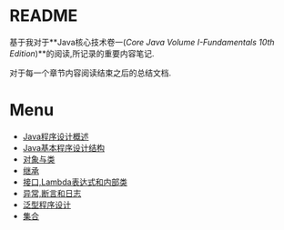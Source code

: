 # README

基于我对于**Java核心技术卷一(*Core Java Volume Ⅰ-Fundamentals 10th Edition*)**的阅读,所记录的重要内容笔记.

对于每一个章节内容阅读结束之后的总结文档.

# Menu

- [Java程序设计概述](./Java程序设计概述.md)
- [Java基本程序设计结构](./JAVA基本程序设计结构.md)
- [对象与类](./对象与类.md)
- [继承](./继承.md)
- [接口,Lambda表达式和内部类](./接口,Lambda表达式和内部类.md)
- [异常,断言和日志](./异常,断言和日志.md)
- [泛型程序设计](./泛型程序设计.md)
- [集合](./集合.md)

